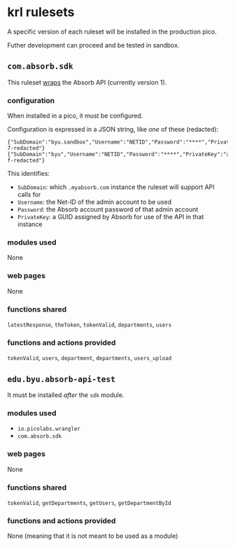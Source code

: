 # krl rulesets

A specific version of each ruleset will be installed in the production pico.

Futher development can proceed and be tested in sandbox.

## `com.absorb.sdk`

This ruleset [wraps](https://picostack.blogspot.com/2023/02/web-api-needing-token-grant.html)
the Absorb API (currently version 1).

### configuration

When installed in a pico, it must be configured.

Configuration is expressed in a JSON string, like _one_ of these (redacted):
```
{"SubDomain":"byu.sandbox","Username":"NETID","Password":"****","PrivateKey":"a…7-redacted"}
{"SubDomain":"byu","Username":"NETID","Password":"****","PrivateKey":"a…f-redacted"}
```

This identifies:
- `SubDomain`: which `.myabsorb.com` instance the ruleset will support API calls for
- `Username`: the Net-ID of the admin account to be used
- `Password`: the Absorb account password of that admin account
- `PrivateKey`: a GUID assigned by Absorb for use of the API in that instance

### modules used

None

### web pages 

None

### functions shared

`latestResponse`,
`theToken`,
`tokenValid`,
`departments`,
`users`

### functions and actions provided

`tokenValid`, `users`, `department`, `departments`, `users_upload`

## `edu.byu.absorb-api-test`

It must be installed _after_ the `sdk` module.

### modules used

- `io.picolabs.wrangler`
- `com.absorb.sdk`

### web pages 

None

### functions shared

`tokenValid`,
`getDepartments`,
`getUsers`,
`getDepartmentById`

### functions and actions provided

None (meaning that it is not meant to be used as a module)

